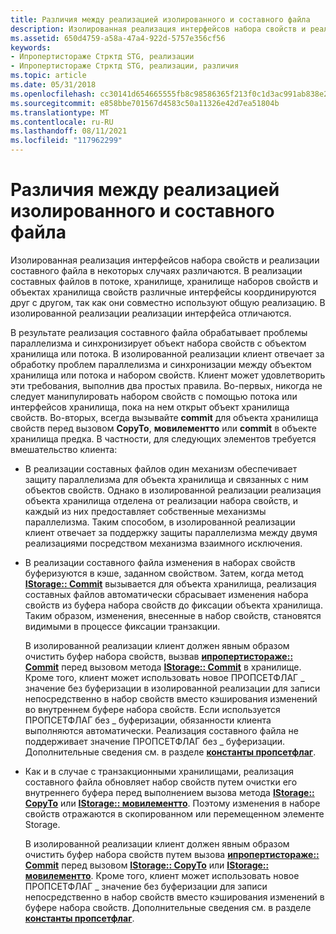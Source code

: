 ```yaml
---
title: Различия между реализацией изолированного и составного файла
description: Изолированная реализация интерфейсов набора свойств и реализации составного файла в некоторых случаях различаются.
ms.assetid: 650d4759-a58a-47a4-922d-5757e356cf56
keywords:
- Ипропертистораже Стрктд STG, реализации
- Ипропертистораже Стрктд STG, реализации, различия
ms.topic: article
ms.date: 05/31/2018
ms.openlocfilehash: cc30141d654665555fb8c98586365f213f0c1d3ac991ab838e23fe7b9c093240
ms.sourcegitcommit: e858bbe701567d4583c50a11326e42d7ea51804b
ms.translationtype: MT
ms.contentlocale: ru-RU
ms.lasthandoff: 08/11/2021
ms.locfileid: "117962299"
---
```

# <a name="differences-between-stand-alone-and-compound-file-implementations"></a>Различия между реализацией изолированного и составного файла

Изолированная реализация интерфейсов набора свойств и реализации составного файла в некоторых случаях различаются. В реализации составных файлов в потоке, хранилище, хранилище наборов свойств и объектах хранилища свойств различные интерфейсы координируются друг с другом, так как они совместно используют общую реализацию. В изолированной реализации реализации интерфейса отличаются.

В результате реализация составного файла обрабатывает проблемы параллелизма и синхронизирует объект набора свойств с объектом хранилища или потока. В изолированной реализации клиент отвечает за обработку проблем параллелизма и синхронизации между объектом хранилища или потока и набором свойств. Клиент может удовлетворить эти требования, выполнив два простых правила. Во-первых, никогда не следует манипулировать набором свойств с помощью потока или интерфейсов хранилища, пока на нем открыт объект хранилища свойств. Во-вторых, всегда вызывайте **commit** для объекта хранилища свойств перед вызовом **CopyTo**, **мовилементто** или **commit** в объекте хранилища предка. В частности, для следующих элементов требуется вмешательство клиента:

-   В реализации составных файлов один механизм обеспечивает защиту параллелизма для объекта хранилища и связанных с ним объектов свойств. Однако в изолированной реализации реализация объекта хранилища отделена от реализации набора свойств, и каждый из них предоставляет собственные механизмы параллелизма. Таким способом, в изолированной реализации клиент отвечает за поддержку защиты параллелизма между двумя реализациями посредством механизма взаимного исключения.
-   В реализации составного файла изменения в наборах свойств буферизуются в кэше, заданном свойством. Затем, когда метод [**IStorage:: Commit**](/windows/desktop/api/Objidl/nf-objidl-istorage-commit) вызывается для объекта хранилища, реализация составных файлов автоматически сбрасывает изменения набора свойств из буфера набора свойств до фиксации объекта хранилища. Таким образом, изменения, внесенные в набор свойств, становятся видимыми в процессе фиксации транзакции.

    В изолированной реализации клиент должен явным образом очистить буфер набора свойств, вызвав [**ипропертистораже:: Commit**](/windows/desktop/api/Propidl/nf-propidl-ipropertystorage-commit) перед вызовом метода [**IStorage:: Commit**](/windows/desktop/api/Objidl/nf-objidl-istorage-commit) в хранилище. Кроме того, клиент может использовать новое ПРОПСЕТФЛАГ \_ значение без буферизации в изолированной реализации для записи непосредственно в набор свойств вместо кэширования изменений во внутреннем буфере набора свойств. Если используется ПРОПСЕТФЛАГ без \_ буферизации, обязанности клиента выполняются автоматически. Реализация составного файла не поддерживает значение ПРОПСЕТФЛАГ без \_ буферизации. Дополнительные сведения см. в разделе [**константы пропсетфлаг**](propsetflag-constants.md).

-   Как и в случае с транзакционными хранилищами, реализация составного файла обновляет набор свойств путем очистки его внутреннего буфера перед выполнением вызова метода [**IStorage:: CopyTo**](/windows/desktop/api/Objidl/nf-objidl-istorage-copyto) или [**IStorage:: мовилементто**](/windows/desktop/api/Objidl/nf-objidl-istorage-moveelementto). Поэтому изменения в наборе свойств отражаются в скопированном или перемещенном элементе Storage.

    В изолированной реализации клиент должен явным образом очистить буфер набора свойств путем вызова [**ипропертистораже:: Commit**](/windows/desktop/api/Propidl/nf-propidl-ipropertystorage-commit) перед вызовом [**IStorage:: CopyTo**](/windows/desktop/api/Objidl/nf-objidl-istorage-copyto) или [**IStorage:: мовилементто**](/windows/desktop/api/Objidl/nf-objidl-istorage-moveelementto). Кроме того, клиент может использовать новое ПРОПСЕТФЛАГ \_ значение без буферизации для записи непосредственно в набор свойств вместо кэширования изменений в буфере набора свойств. Дополнительные сведения см. в разделе [**константы пропсетфлаг**](propsetflag-constants.md).

 

 




